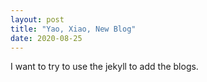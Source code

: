 ```yaml
---
layout: post
title: "Yao, Xiao, New Blog"
date: 2020-08-25
---
```


I want to try to use the jekyll to add the blogs. 
